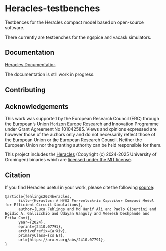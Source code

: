 # Heracles-testbenches

Testbences for the Heracles compact model based on open-source software.

There currently are testbenches for the ngspice and vacask simulators.

## Documentation
[Heracles Documentation](https://bics-rug.github.io/heracles/)

The documentation is still work in progress. 

## Contributing

## Acknowledgements
This work was supported by the European Research Council (ERC) through the European’s Union Horizon Europe Research and Innovation Programme under Grant Agreement No 101042585. Views and opinions expressed are however those of the authors only and do not necessarily reflect those
of the European Union or the European Research Council. Neither the European Union nor the granting authority can be held responsible for them.

This project includes the [Heracles](https://github.com/bics-rug/heracles) (Copyright (c) 2024-2025 University of Groningen) binaries which are [licensed under the MIT license](https://github.com/bics-rug/heracles/blob/main/LICENSE).

## Citation

If you find Heracles useful in your work, please cite the following [source](https://arxiv.org/abs/2410.07791):

```
@article{fehlings2024heracles,
      title={Heracles: A HfO2 Ferroelectric Capacitor Compact Model for Efficient Circuit Simulations}, 
      author={Luca Fehlings and Md Hanif Ali and Paolo Gibertini and Egidio A. Gallicchio and Udayan Ganguly and Veeresh Deshpande and Erika Covi},
      year={2024},
      eprint={2410.07791},
      archivePrefix={arXiv},
      primaryClass={cs.ET},
      url={https://arxiv.org/abs/2410.07791}, 
}
```

